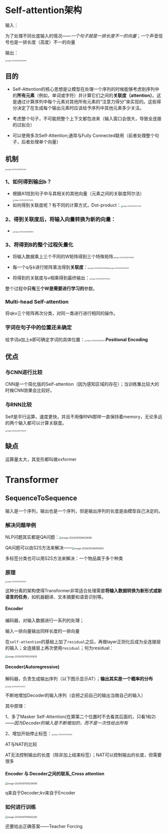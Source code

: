 # Self-attention架构

输入：

为了处理不同长度输入的情况——*一个句子就是一排长度不一的向量*；一个声音信号也是一排长度（高度）不一的向量

输出：

 <img src="/Users/lutao/GitT/Pic/image-20240228103414446.png" alt="image-20240228103414446" style="zoom: 33%;" />

## 目的

- Self-Attention的核心思想是让模型在处理一个序列的时候能够考虑到序列中的**所有元素**（例如，单词或字符）并计算它们之间的**关联度（attention）**。这是通过计算序列中每个元素对其他所有元素的“注意力得分”来实现的。这些得分决定了在生成每个输出元素时应该给予序列中其他元素多少关注。

- 考虑整个句子，不可能把整个上下文都包进来（输入窗口会很大，导致全连接的过拟合）
- 可以使用多次Self-Attention;通常与Fully Connected联用（前者处理整个句子，后者处理单个向量）

## 机制

<img src="/Users/lutao/GitT/Pic/image-20240228105012343.png" alt="image-20240228105012343" style="zoom: 33%;" />

### 1、如何得到输出b？

- 根据A1找到句子中与其相关的其他向量（元素之间的关联度阿尔法）<img src="/Users/lutao/GitT/Pic/image-20240228110715842.png" alt="image-20240228110715842" style="zoom:33%;" />
- 如何得到关联度呢？有不同的计算方式，Dot-product：<img src="/Users/lutao/GitT/Pic/image-20240228111313387.png" alt="image-20240228111313387" style="zoom:33%;" />

### 2、得到关联度后，将输入向量转换为新的向量：

- <img src="/Users/lutao/GitT/Pic/image-20240228111649654.png" alt="image-20240228111649654" style="zoom:33%;" />

### 3、将得到B的整个过程矢量化

- 将输入数据乘上三个不同的W矩阵得到三个特殊矩阵<img src="/Users/lutao/GitT/Pic/image-20240228151130993.png" alt="image-20240228151130993" style="zoom: 33%;" />
- 每一个q与k进行矩阵乘法得到**关联度**：<img src="/Users/lutao/GitT/Pic/image-20240228151310883.png" alt="image-20240228151310883" style="zoom:33%;" /><img src="/Users/lutao/GitT/Pic/image-20240228151415325.png" alt="image-20240228151415325" style="zoom: 33%;" />

- 将得到的关联度与v相乘得到最终输出：<img src="../../Pic/image-20240228151721202.png" alt="image-20240228151721202" style="zoom:33%;" />

整个过程中**只有三个W是需要进行学习的**参数。

### Multi-head Self-attention

将qkv三个矩阵再次分类，对同一类进行进行相同的操作。

### 字词在句子中的位置还未确定

给字词a加上e即可确定字词的具体位置：<img src="../../Pic/image-20240228152839772.png" alt="image-20240228152839772" style="zoom:33%;" />**Positional Encoding**

## 优点

### 与CNN进行比较

CNN是一个简化版的Self-attention（因为感知区域的存在）；当训练集比较大的时候CNN效果会比较好。

### 与RNN比较

Self是平行运算，速度更快，并且不用像RNN那样一直保持着memory，无论多远的两个输入都可以计算关联度。

<img src="../../Pic/image-20240228154745214.png" alt="image-20240228154745214" style="zoom:33%;" />

## 缺点

运算量太大，其变形都叫做xxformer



# Transformer

## SequenceToSequence

输入是一个序列，输出也是一个序列，但是输出序列的长度是由模型自己决定的。

### 解决问题举例

NLP问题其实都是QA问题：<img src="../../Pic/image-20240301094028080.png" alt="image-20240301094028080" style="zoom:50%;" />

QA问题可以由S2S方法来解决——<img src="../../Pic/image-20240301094151654.png" alt="image-20240301094151654" style="zoom:50%;" />

多标签分类也可以用S2S方法来解决：一个物品属于多个种类

### 原理

<img src="../../Pic/image-20240301095156024.png" alt="image-20240301095156024" style="zoom: 33%;" />

这种分离的架构使得Transformer非常适合处理需要**将输入数据转换为新形式或新语言的任务**，如机器翻译、文本摘要和语音识别等。

#### Encoder

编码器，对输入数据进行一系列的处理；

输入一排向量输出同样长度的一排向量

在`self-attention`的基础上加了`residual`之后，再做layer正则化后成为全连接层的输入；全连接层上再次使用`residual`；何为residual：

<img src="../../Pic/image-20240301100243635.png" alt="image-20240301100243635" style="zoom:50%;" />

#### Decoder(Autoregressive)

解码器，负责生成输出序列（以下图示显示AT）；**输出其实是一个概率的分布**

<img src="../../Pic/image-20240301101731513.png" alt="image-20240301101731513" style="zoom: 33%;" />

不断地增加Decoder的输入序列（会把之前自己的输出当做自己的输入）

其中原理：

1、多了Masker Self-Attention(在算第二个位置时不去看其后面的，只看1和2)——*因为Decoder的输入是不断增加的，而不是一次性给出所有*

2、增加开始停止标签：<img src="../../Pic/image-20240301102718425.png" alt="image-20240301102718425" style="zoom: 33%;" />

AT与NAT的比较

AT无法控制输出的长度（除非加上结束标签）；NAT可以控制输出的长度，但需要很多

#### Encoder 与 Decoder之间的联系_Cross attention

<img src="../../Pic/image-20240301104238836.png" alt="image-20240301104238836" style="zoom:50%;" />

q来自于Decoder;kv来自于Encoder

### 如何进行训练

<img src="../../Pic/image-20240301105642205.png" alt="image-20240301105642205" style="zoom:50%;" /> 

还要给出正确答案——Teacher Forcing